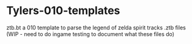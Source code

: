 # Tylers-010-templates
ztb.bt 
  a 010 template to parse the legend of zelda spirit tracks .ztb files
  (WIP - need to do ingame testing to document what these files do)
